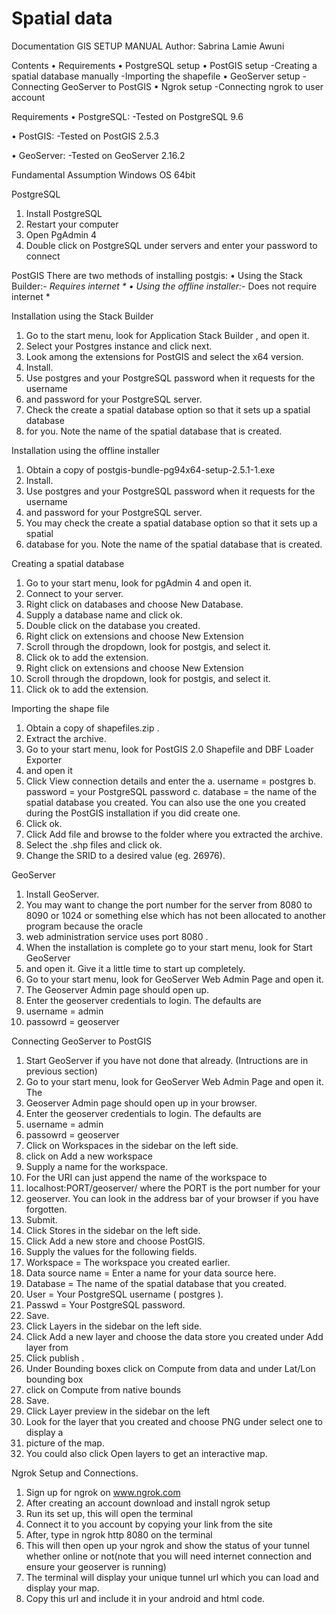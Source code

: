 # Spatial data 

Documentation 
GIS SETUP MANUAL
Author: Sabrina Lamie Awuni

Contents
•	Requirements
•	PostgreSQL setup
•	PostGIS setup
-Creating a spatial database manually
-Importing the shapefile
•	GeoServer setup
-Connecting GeoServer to PostGIS
•	Ngrok setup
-Connecting ngrok to user account




Requirements
•	PostgreSQL:
-Tested on PostgreSQL 9.6

•	PostGIS:
-Tested on PostGIS 2.5.3

•	GeoServer:
-Tested on GeoServer 2.16.2

Fundamental Assumption
Windows OS 64bit

PostgreSQL
1.	Install PostgreSQL
2.	Restart your computer
3.	Open PgAdmin 4
4.	Double click on PostgreSQL under servers and enter your password to connect


PostGIS
There are two methods of installing postgis:
•	Using the Stack Builder:*- Requires internet *
•	Using the offline installer:*- Does not require internet *

Installation using the Stack Builder
1.	Go to the start menu, look for Application Stack Builder , and open it.
2.	Select your Postgres instance and click next.
3.	Look among the extensions for PostGIS and select the x64 version.
4.	Install.
5.	Use postgres and your PostgreSQL password when it requests for the username
6.	and password for your PostgreSQL server.
7.	Check the create a spatial database option so that it sets up a spatial database
8.	for you. Note the name of the spatial database that is created.

Installation using the offline installer
1.	Obtain a copy of postgis-bundle-pg94x64-setup-2.5.1-1.exe
2.	Install.
3.	Use postgres and your PostgreSQL password when it requests for the username
4.	and password for your PostgreSQL server.
5.	You may check the create a spatial database option so that it sets up a spatial
6.	database for you. Note the name of the spatial database that is created.


Creating a spatial database
1.	Go to your start menu, look for pgAdmin 4 and open it.
2.	Connect to your server.
3.	Right click on databases and choose New Database.
4.	Supply a database name and click ok.
5.	Double click on the database you created.
6.	Right click on extensions and choose New Extension
7.	Scroll through the dropdown, look for postgis, and select it.
8.	Click ok to add the extension.
9.	Right click on extensions and choose New Extension
10.	Scroll through the dropdown, look for postgis, and select it.
11.	Click ok to add the extension.


Importing the shape file
1.	Obtain a copy of shapefiles.zip .
2.	Extract the archive.
3.	Go to your start menu, look for PostGIS 2.0 Shapefile and DBF Loader Exporter
4.	and open it
5.	Click View connection details and enter the
a.	username = postgres
b.	password = your PostgreSQL password
c.	database = the name of the spatial database you created. You can also use the one you created during the PostGIS installation if you did create one.
6.	Click ok.
7.	Click Add file and browse to the folder where you extracted the archive.
8.	Select the .shp files and click ok.
9.	Change the SRID to a desired value (eg. 26976).

GeoServer
1.	Install GeoServer.
2.	You may want to change the port number for the server from 8080 to 8090 or 1024 or something else which has not been allocated to another program because the oracle
3.	web administration service uses port 8080 .
4.	When the installation is complete go to your start menu, look for Start GeoServer
5.	and open it. Give it a little time to start up completely.
6.	Go to your start menu, look for GeoServer Web Admin Page and open it.
7.	The Geoserver Admin page should open up.
8.	Enter the geoserver credentials to login. The defaults are
9.	username = admin
10.	passowrd = geoserver

Connecting GeoServer to PostGIS
1.	Start GeoServer if you have not done that already. (Intructions are in previous section)
2.	Go to your start menu, look for GeoServer Web Admin Page and open it. The
3.	Geoserver Admin page should open up in your browser.
4.	Enter the geoserver credentials to login. The defaults are
5.	username = admin
6.	passowrd = geoserver
7.	Click on Workspaces in the sidebar on the left side.
8.	click on Add a new workspace
9.	Supply a name for the workspace.
10.	For the URI can just append the name of the workspace to
11.	localhost:PORT/geoserver/ where the PORT is the port number for your
12.	geoserver. You can look in the address bar of your browser if you have forgotten.
13.	Submit.
14.	Click Stores in the sidebar on the left side.
15.	Click Add a new store and choose PostGIS.
16.	Supply the values for the following fields.
17.	Workspace = The workspace you created earlier.
18.	Data source name = Enter a name for your data source here.
19.	Database = The name of the spatial database that you created.
20.	User = Your PostgreSQL username ( postgres ).
21.	Passwd = Your PostgreSQL password.
22.	Save.
23.	Click Layers in the sidebar on the left side.
24.	Click Add a new layer and choose the data store you created under Add layer from
25.	Click publish .
26.	Under Bounding boxes click on Compute from data and under Lat/Lon bounding box
27.	click on Compute from native bounds
28.	Save.
29.	Click Layer preview in the sidebar on the left
30.	Look for the layer that you created and choose PNG under select one to display a
31.	picture of the map.
32.	You could also click Open layers to get an interactive map.

Ngrok Setup and Connections.
1.	Sign up for ngrok on www.ngrok.com
2.	After creating an account download and install ngrok setup
3.	Run its set up, this will open the terminal
4.	Connect it to you account by copying your link from the site
5.	After, type in ngrok http 8080 on the terminal
6.	This will then open up your ngrok and show the status of your tunnel whether online or not(note that you will need internet connection and ensure your geoserver is running)
7.	The terminal will display your unique tunnel url which you can load and display your map.
8.	Copy this url and include it in your android and html code.





